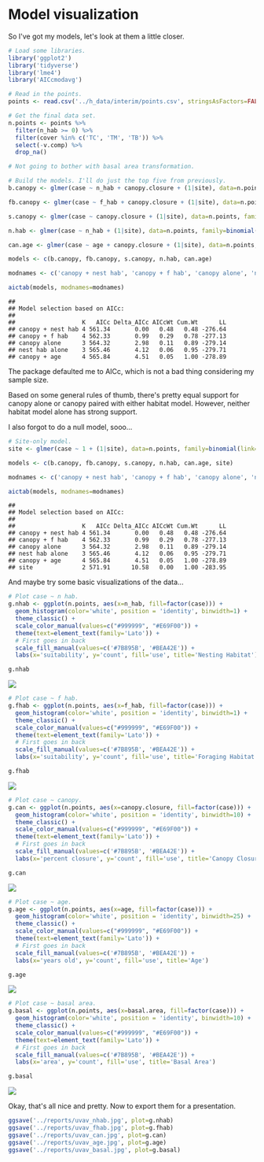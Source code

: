 Model visualization
================

So I've got my models, let's look at them a little closer.

``` r
# Load some libraries.
library('ggplot2')
library('tidyverse')
library('lme4')
library('AICcmodavg')

# Read in the points.
points <- read.csv('../h_data/interim/points.csv', stringsAsFactors=FALSE)

# Get the final data set.
n.points <- points %>%
  filter(n_hab >= 0) %>%
  filter(cover %in% c('TC', 'TM', 'TB')) %>%
  select(-v.comp) %>%
  drop_na()

# Not going to bother with basal area transformation.

# Build the models. I'll do just the top five from previously.
b.canopy <- glmer(case ~ n_hab + canopy.closure + (1|site), data=n.points, family=binomial(link='logit'))

fb.canopy <- glmer(case ~ f_hab + canopy.closure + (1|site), data=n.points, family=binomial(link='logit'))

s.canopy <- glmer(case ~ canopy.closure + (1|site), data=n.points, family=binomial(link='logit'))

n.hab <- glmer(case ~ n_hab + (1|site), data=n.points, family=binomial(link='logit'))

can.age <- glmer(case ~ age + canopy.closure + (1|site), data=n.points, family=binomial(link='logit'))

models <- c(b.canopy, fb.canopy, s.canopy, n.hab, can.age)

modnames <- c('canopy + nest hab', 'canopy + f hab', 'canopy alone', 'nest hab alone', 'canopy + age')

aictab(models, modnames=modnames)
```

    ## 
    ## Model selection based on AICc:
    ## 
    ##                   K   AICc Delta_AICc AICcWt Cum.Wt      LL
    ## canopy + nest hab 4 561.34       0.00   0.48   0.48 -276.64
    ## canopy + f hab    4 562.33       0.99   0.29   0.78 -277.13
    ## canopy alone      3 564.32       2.98   0.11   0.89 -279.14
    ## nest hab alone    3 565.46       4.12   0.06   0.95 -279.71
    ## canopy + age      4 565.84       4.51   0.05   1.00 -278.89

The package defaulted me to AICc, which is not a bad thing considering my sample size.

Based on some general rules of thumb, there's pretty equal support for canopy alone or canopy paired with either habitat model. However, neither habitat model alone has strong support.

I also forgot to do a null model, sooo...

``` r
# Site-only model.
site <- glmer(case ~ 1 + (1|site), data=n.points, family=binomial(link='logit'))

models <- c(b.canopy, fb.canopy, s.canopy, n.hab, can.age, site)

modnames <- c('canopy + nest hab', 'canopy + f hab', 'canopy alone', 'nest hab alone', 'canopy + age', 'site')

aictab(models, modnames=modnames)
```

    ## 
    ## Model selection based on AICc:
    ## 
    ##                   K   AICc Delta_AICc AICcWt Cum.Wt      LL
    ## canopy + nest hab 4 561.34       0.00   0.48   0.48 -276.64
    ## canopy + f hab    4 562.33       0.99   0.29   0.78 -277.13
    ## canopy alone      3 564.32       2.98   0.11   0.89 -279.14
    ## nest hab alone    3 565.46       4.12   0.06   0.95 -279.71
    ## canopy + age      4 565.84       4.51   0.05   1.00 -278.89
    ## site              2 571.91      10.58   0.00   1.00 -283.95

And maybe try some basic visualizations of the data...

``` r
# Plot case ~ n hab.
g.nhab <- ggplot(n.points, aes(x=n_hab, fill=factor(case))) +
  geom_histogram(color='white', position = 'identity', binwidth=1) +
  theme_classic() +
  scale_color_manual(values=c("#999999", "#E69F00")) +
  theme(text=element_text(family='Lato')) +
  # First goes in back
  scale_fill_manual(values=c('#7B895B', '#BEA42E')) +
  labs(x='suitability', y='count', fill='use', title='Nesting Habitat')

g.nhab
```

![](20200217_model_visualization_files/figure-markdown_github/unnamed-chunk-3-1.png)

``` r
# Plot case ~ f hab.
g.fhab <- ggplot(n.points, aes(x=f_hab, fill=factor(case))) +
  geom_histogram(color='white', position = 'identity', binwidth=1) +
  theme_classic() +
  scale_color_manual(values=c("#999999", "#E69F00")) +
  theme(text=element_text(family='Lato')) +
  # First goes in back
  scale_fill_manual(values=c('#7B895B', '#BEA42E')) +
  labs(x='suitability', y='count', fill='use', title='Foraging Habitat')

g.fhab
```

![](20200217_model_visualization_files/figure-markdown_github/unnamed-chunk-3-2.png)

``` r
# Plot case ~ canopy.
g.can <- ggplot(n.points, aes(x=canopy.closure, fill=factor(case))) +
  geom_histogram(color='white', position = 'identity', binwidth=10) +
  theme_classic() +
  scale_color_manual(values=c("#999999", "#E69F00")) +
  theme(text=element_text(family='Lato')) +
  # First goes in back
  scale_fill_manual(values=c('#7B895B', '#BEA42E')) +
  labs(x='percent closure', y='count', fill='use', title='Canopy Closure')

g.can
```

![](20200217_model_visualization_files/figure-markdown_github/unnamed-chunk-3-3.png)

``` r
# Plot case ~ age.
g.age <- ggplot(n.points, aes(x=age, fill=factor(case))) +
  geom_histogram(color='white', position = 'identity', binwidth=25) +
  theme_classic() +
  scale_color_manual(values=c("#999999", "#E69F00")) +
  theme(text=element_text(family='Lato')) +
  # First goes in back
  scale_fill_manual(values=c('#7B895B', '#BEA42E')) +
  labs(x='years old', y='count', fill='use', title='Age')

g.age
```

![](20200217_model_visualization_files/figure-markdown_github/unnamed-chunk-3-4.png)

``` r
# Plot case ~ basal area.
g.basal <- ggplot(n.points, aes(x=basal.area, fill=factor(case))) +
  geom_histogram(color='white', position = 'identity', binwidth=10) +
  theme_classic() +
  scale_color_manual(values=c("#999999", "#E69F00")) +
  theme(text=element_text(family='Lato')) +
  # First goes in back
  scale_fill_manual(values=c('#7B895B', '#BEA42E')) +
  labs(x='area', y='count', fill='use', title='Basal Area')

g.basal
```

![](20200217_model_visualization_files/figure-markdown_github/unnamed-chunk-3-5.png)

Okay, that's all nice and pretty. Now to export them for a presentation.

``` r
ggsave('../reports/uvav_nhab.jpg', plot=g.nhab)
ggsave('../reports/uvav_fhab.jpg', plot=g.fhab)
ggsave('../reports/uvav_can.jpg', plot=g.can)
ggsave('../reports/uvav_age.jpg', plot=g.age)
ggsave('../reports/uvav_basal.jpg', plot=g.basal)
```
